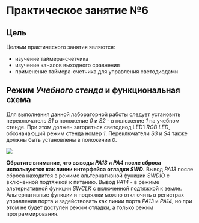 # Практическое занятие №6

## Цель

Целями практического занятия являются:

* изучение таймера-счетчика
* изучение каналов выходного сравнения
* применение таймера-счетчика для управления светодиодами

## Режим _Учебного стенда_ и функциональная схема

Для выполнения данной лабораторной работы следует установить переключатель _S1_ в положение _0_ и _S2_ - в положение _1_ на учебном стенде.
При этом должен загореться светодиод LED1 _RGB LED_, обозначающий режим стенда номер _1_.
Переключатели _S3_ и _S4_ также должны быть установлены в положении _0_.

![ ](../../../../img/sch_2.png)

**Обратите внимание, что выводы _PA13_ и _PA4_ после сброса используются как линии интерфейса отладки _SWD_.**
Вывод _PA13_ после сброса находится в режиме альтернативной функции _SWDIO_ с включенной подтяжкой к питанию.
Вывод _PA14_ - в режиме альтернативной функции _SWCLK_ с включенной подтяжкой к земле.
Альтернативные функции и подтяжки можно отключить в регистрах управления порта и
задействовать как линии порта _PA13_ и _PA14_, но при этом не будет доступен режим отладки,
а только режим программирования.
